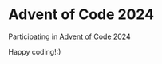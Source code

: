 Advent of Code 2024
===================
Participating in [Advent of Code 2024](https://adventofcode.com/2024)

Happy coding!:)
